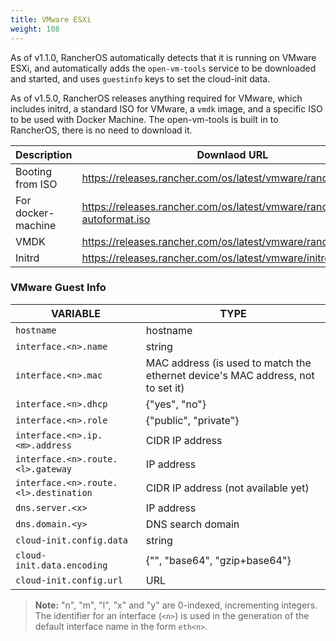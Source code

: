 ```yaml
---
title: VMware ESXi
weight: 108
---
```


As of v1.1.0, RancherOS automatically detects that it is running on VMware ESXi, and automatically adds the `open-vm-tools` service to be downloaded and started, and uses `guestinfo` keys to set the cloud-init data.

As of v1.5.0, RancherOS releases anything required for VMware, which includes initrd, a standard ISO for VMware, a `vmdk` image, and a specific ISO to be used with Docker Machine. The open-vm-tools is built in to RancherOS, there is no need to download it.

| Description  | Downlaod URL |
|---|---|
| Booting from ISO   | https://releases.rancher.com/os/latest/vmware/rancheros.iso |
| For docker-machine | https://releases.rancher.com/os/latest/vmware/rancheros-autoformat.iso |
| VMDK               | https://releases.rancher.com/os/latest/vmware/rancheros.vmdk |
| Initrd             | https://releases.rancher.com/os/latest/vmware/initrd |

### VMware Guest Info

| VARIABLE | TYPE |
|---|---|
| `hostname` | hostname |
| `interface.<n>.name` | string |
| `interface.<n>.mac` | MAC address (is used to match the ethernet device's MAC address, not to set it) |
| `interface.<n>.dhcp` | {"yes", "no"} |
| `interface.<n>.role` | {"public", "private"} |
| `interface.<n>.ip.<m>.address` | CIDR IP address |
| `interface.<n>.route.<l>.gateway` | IP address |
| `interface.<n>.route.<l>.destination` | CIDR IP address (not available yet) |
| `dns.server.<x>` | IP address |
| `dns.domain.<y>` | DNS search domain |
| `cloud-init.config.data` | string |
| `cloud-init.data.encoding` | {"", "base64", "gzip+base64"} |
| `cloud-init.config.url` | URL |


> **Note:** "n", "m", "l", "x" and "y" are 0-indexed, incrementing integers. The identifier for an interface (`<n>`) is used in the generation of the default interface name in the form `eth<n>`.
